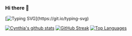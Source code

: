 ### Hi there 🤝
[![Typing SVG](https://readme-typing-svg.herokuapp.com/?font=Fira+Code&pause=1000&color=53F7AEC5&width=435&height=29&lines=I+am+Cynthia!;Starting+From+Scratch!;Super+Stoked+To+Be+Here!;)](https://git.io/typing-svg)
 
 [![Cynthia's github stats](https://github-readme-stats.vercel.app/api?username=CynthiaWahome&show_icons=true&theme=black)](https://github.com/CynthiaWahome/github-readme-stats) [![GitHub Streak](https://github-readme-streak-stats.herokuapp.com/?user=CynthiaWahome&theme=dark)](https://git.io/streak-stats) [![Top Languages](https://github-readme-stats.vercel.app/api/top-langs/?username=CynthiaWahome&show_icons=true&theme=black&layout=compact)](https://github.com/CynthiaWahome/github-readme-stats) 

<!--
**CynthiaWahome/CynthiaWahome** is a ✨ _special_ ✨ repository because its `README.md` (this file) appears on your GitHub profile.

Here are some ideas to get you started:

- 🔭 I’m currently working on ...
- 🌱 I’m currently learning ...
- 👯 I’m looking to collaborate on ...
- 🤔 I’m looking for help with ...
- 💬 Ask me about ...
- 📫 How to reach me: ...
- 😄 Pronouns: ...
- ⚡ Fun fact: ...
-->
